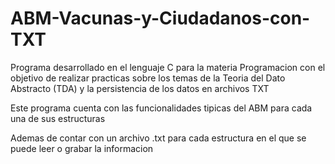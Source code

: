 # ABM-Vacunas-y-Ciudadanos-con-TXT
Programa desarrollado en el lenguaje C para la materia Programacion con el objetivo de realizar practicas sobre los temas de la Teoria del Dato Abstracto (TDA) y la persistencia de los datos en archivos TXT


Este programa cuenta con las funcionalidades tipicas del ABM para cada una de sus estructuras

Ademas de contar con un archivo .txt para cada estructura en el que se puede leer o grabar la informacion 
